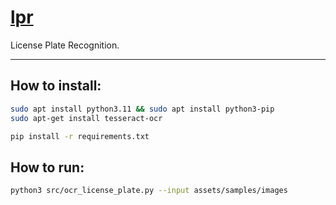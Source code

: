 # [lpr](https://github.com/dudushy/lpr)
License Plate Recognition.

---

<!-- ## Prerequisites:
- [Python 3.11.3](https://www.python.org/downloads/release/python-3113/) -->

## How to install:
```bash
sudo apt install python3.11 && sudo apt install python3-pip
sudo apt-get install tesseract-ocr

pip install -r requirements.txt
```
## How to run:
```bash
python3 src/ocr_license_plate.py --input assets/samples/images
```
